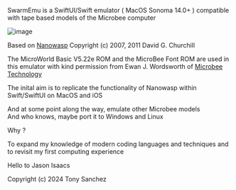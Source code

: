 
SwarmEmu is a SwiftUI/Swift emulator ( MacOS Sonoma 14.0+ ) compatible with tape based models of the Microbee computer  

![image](https://github.com/fatherdougalmaguire/SwarmEmu/assets/144415904/35ff5925-00be-4bb9-8481-be82c1c63575)

Based on [Nanowasp](http://www.nanowasp.org) 
Copyright (c) 2007, 2011 David G. Churchill

The MicroWorld Basic V5.22e ROM and the MicroBee Font ROM are used in this emulator with kind permission from Ewan J. Wordsworth of [Microbee Technology](https://www.microbeetechnology.com.au/)

The inital aim is to replicate the functionality of Nanowasp within Swift/SwiftUI on MacOS and iOS

And at some point along the way, emulate other Microbee models  
And who knows, maybe port it to Windows and Linux  

Why ?

To expand my knowledge of modern coding languages and techniques and to revisit my first computing experience

Hello to Jason Isaacs

Copyright (c) 2024 Tony Sanchez
